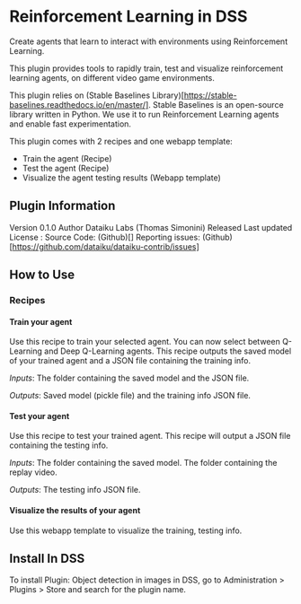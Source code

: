 # Reinforcement Learning in DSS

Create agents that learn to interact with environments using Reinforcement Learning.

This plugin provides tools to rapidly train, test and visualize reinforcement learning agents, on different video game environments.

This plugin relies on (Stable Baselines Library)[https://stable-baselines.readthedocs.io/en/master/]. Stable Baselines is an open-source library written in Python. We use it to run Reinforcement Learning agents and enable fast experimentation.

This plugin comes with 2 recipes and one webapp template:

- Train the agent (Recipe)
- Test the agent (Recipe)
- Visualize the agent testing results (Webapp template)

## Plugin Information
Version 0.1.0
Author Dataiku Labs (Thomas Simonini)
Released
Last updated
License : 
Source Code: (Github)[]
Reporting issues: (Github)[https://github.com/dataiku/dataiku-contrib/issues]

## How to Use
### Recipes
#### Train your agent
Use this recipe to train your selected agent. You can now select between Q-Learning and Deep Q-Learning agents. This recipe outputs the saved model of your trained agent and a JSON file containing the training info.

_Inputs_:
The folder containing the saved model and the JSON file.

_Outputs_:
Saved model (pickle file) and the training info JSON file.

#### Test your agent
Use this recipe to test your trained agent. This recipe will output a JSON file containing the testing info.

_Inputs_:
The folder containing the saved model.
The folder containing the replay video.

_Outputs_:
The testing info JSON file.

#### Visualize the results of your agent
Use this webapp template to visualize the training, testing info.
 

## Install In DSS
To install Plugin: Object detection in images in DSS, go to Administration > Plugins > Store and search for the plugin name.




